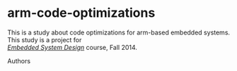# arm-code-optimizations

This is a study about code optimizations for arm-based embedded systems. This study is a project for  
[*Embedded System Design*](http://www.ece.ntua.gr/en/education/undergraduate?view=ugcourse&id=232) course, Fall 2014.

Authors


